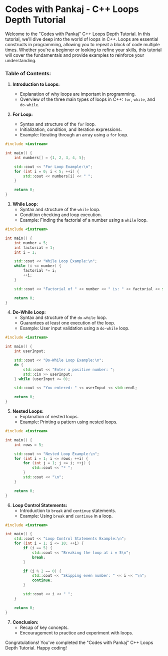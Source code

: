 # Codes with Pankaj - C++ Loops Depth Tutorial


Welcome to the "Codes with Pankaj" C++ Loops Depth Tutorial. In this tutorial, we'll dive deep into the world of loops in C++. Loops are essential constructs in programming, allowing you to repeat a block of code multiple times. Whether you're a beginner or looking to refine your skills, this tutorial will cover the fundamentals and provide examples to reinforce your understanding.

### Table of Contents:

1. **Introduction to Loops:**
   - Explanation of why loops are important in programming.
   - Overview of the three main types of loops in C++: `for`, `while`, and `do-while`.

2. **For Loop:**
   - Syntax and structure of the `for` loop.
   - Initialization, condition, and iteration expressions.
   - Example: Iterating through an array using a `for` loop.

```cpp
#include <iostream>

int main() {
    int numbers[] = {1, 2, 3, 4, 5};

    std::cout << "For Loop Example:\n";
    for (int i = 0; i < 5; ++i) {
        std::cout << numbers[i] << " ";
    }

    return 0;
}
```

3. **While Loop:**
   - Syntax and structure of the `while` loop.
   - Condition checking and loop execution.
   - Example: Finding the factorial of a number using a `while` loop.

```cpp
#include <iostream>

int main() {
    int number = 5;
    int factorial = 1;
    int i = 1;

    std::cout << "While Loop Example:\n";
    while (i <= number) {
        factorial *= i;
        ++i;
    }

    std::cout << "Factorial of " << number << " is: " << factorial << std::endl;

    return 0;
}
```

4. **Do-While Loop:**
   - Syntax and structure of the `do-while` loop.
   - Guarantees at least one execution of the loop.
   - Example: User input validation using a `do-while` loop.

```cpp
#include <iostream>

int main() {
    int userInput;

    std::cout << "Do-While Loop Example:\n";
    do {
        std::cout << "Enter a positive number: ";
        std::cin >> userInput;
    } while (userInput <= 0);

    std::cout << "You entered: " << userInput << std::endl;

    return 0;
}
```

5. **Nested Loops:**
   - Explanation of nested loops.
   - Example: Printing a pattern using nested loops.

```cpp
#include <iostream>

int main() {
    int rows = 5;

    std::cout << "Nested Loop Example:\n";
    for (int i = 1; i <= rows; ++i) {
        for (int j = 1; j <= i; ++j) {
            std::cout << "* ";
        }
        std::cout << "\n";
    }

    return 0;
}
```

6. **Loop Control Statements:**
   - Introduction to `break` and `continue` statements.
   - Example: Using `break` and `continue` in a loop.

```cpp
#include <iostream>

int main() {
    std::cout << "Loop Control Statements Example:\n";
    for (int i = 1; i <= 10; ++i) {
        if (i == 5) {
            std::cout << "Breaking the loop at i = 5\n";
            break;
        }

        if (i % 2 == 0) {
            std::cout << "Skipping even number: " << i << "\n";
            continue;
        }

        std::cout << i << " ";
    }

    return 0;
}
```

7. **Conclusion:**
   - Recap of key concepts.
   - Encouragement to practice and experiment with loops.

Congratulations! You've completed the "Codes with Pankaj" C++ Loops Depth Tutorial. Happy coding!